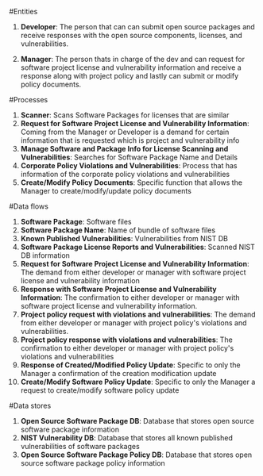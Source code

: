 #Entities
1. <b>Developer</b>: The person that can can submit open source packages and receive responses with the open source components, licenses, and vulnerabilities. 

2. <b>Manager</b>: The person thats in charge of the dev and can request for software project license and vulnerability information and receive a response along with project policy and lastly can submit or modify policy documents.

#Processes
1. <b>Scanner</b>: Scans Software Packages for licenses that are similar
2. <b>Request for Software Project License and Vulnerability Information</b>: Coming from the Manager or Developer is a demand for certain information that is requested which is project and vulnerability info
3. <b>Manage Software and Package Info for License Scanning and Vulnerabilities</b>:  Searches for Software Package Name and Details 
4. <b>Corporate Policy Violations and Vulnerabilities</b>: Process that has information of the corporate policy violations and vulnerabilities
5. <b>Create/Modify Policy Documents</b>: Specific function that allows the Manager to create/modify/update policy documents


#Data flows
1. <b>Software Package</b>: Software files
2. <b>Software Package Name</b>: Name of bundle of software files
3. <b>Known Published Vulnerabilities</b>: Vulnerabilities from NIST DB
4. <b>Software Package License Reports and Vulnerabilities</b>: Scanned NIST DB information
5. <b>Request for Software Project License and Vulnerability Information</b>: The demand from either developer or manager with software project license and vulnerability information
6. <b>Response with Software Project License and Vulnerability Information</b>: The confirmation to either developer or manager with software project license and vulnerability information.
7. <b>Project policy request with violations and vulnerabilities</b>: The demand from either developer or manager with project policy's violations and vulnerabilities.
8. <b>Project policy response with violations and vulnerabilities</b>: The confirmation to either developer or manager with project policy's violations and vulnerabilities
9. <b>Response of Created/Modified Policy Update</b>: Specific to only the Manager a confirmation of the creation modification update
10. <b>Create/Modify Software Policy Update</b>: Specific to only the Manager a request to create/modify software policy update

 

#Data stores
1. <b>Open Source Software Package DB</b>: Database that stores open source software package information
2. <b>NIST Vulnerability DB</b>: Database that stores all known published vulnerabilities of software packages
3. <b>Open Source Software Package Policy DB</b>: Database that stores open source software package policy information 
